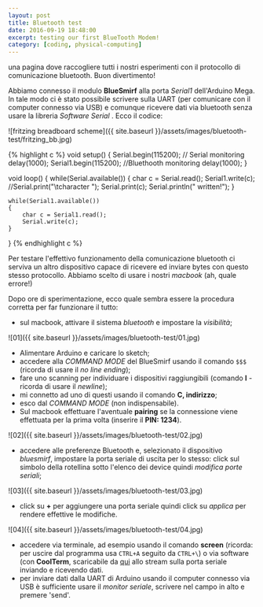 ```yaml
---
layout: post
title: Bluetooth test
date: 2016-09-19 18:48:00
excerpt: testing our first BlueTooth Modem!
category: [coding, physical-computing]
---
```


una pagina dove raccogliere tutti i nostri esperimenti con il protocollo di comunicazione bluetooth.
Buon divertimento!

Abbiamo connesso il modulo **BlueSmirf** alla porta _Serial1_ dell'Arduino Mega. In tale modo ci è stato possibile scrivere sulla UART (per comunicare con il computer connesso via USB) e comunque ricevere dati via bluetooth senza usare la libreria _Software Serial_ .
Ecco il codice:

![fritzing breadboard scheme]({{ site.baseurl }}/assets/images/bluetooth-test/fritzing_bb.jpg)

{% highlight c %}
void setup()
{
    Serial.begin(115200); // Serial monitoring
    delay(1000);
    Serial1.begin(115200); //Bluethooth monitoring
    delay(1000);
}

void loop()
{
     while(Serial.available())
    {
        char c = Serial.read();
        Serial1.write(c);
        //Serial.print(&quot;\tcharacter &quot;); Serial.print(c); Serial.println(&quot; written!&quot;);
    }

    while(Serial1.available())
    {
        char c = Serial1.read();
        Serial.write(c);
    }
}
{% endhighlight c %}

Per testare l'effettivo funzionamento della comunicazione bluetooth ci serviva un altro dispositivo capace di ricevere ed inviare bytes con questo stesso protocollo. Abbiamo scelto di usare i nostri _macbook_ (ah, quale errore!)

Dopo ore di sperimentazione, ecco quale sembra essere la procedura corretta per far funzionare il tutto:

* sul macbook, attivare il sistema _bluetooth_ e impostare la _visibilità_;

![01]({{ site.baseurl }}/assets/images/bluetooth-test/01.jpg)

* Alimentare Arduino e caricare lo sketch;
* accedere alla _COMMAND MODE_ del BlueSmirf usando il comando ```$$$``` (ricorda di usare il _no line ending_);
* fare uno scanning per individuare i dispositivi raggiungibili (comando **I** - ricorda di usare il _newline_);
* mi connetto ad uno di questi usando il comando **C, indirizzo**;
* esco dal _COMMAND MODE_ (non indispensabile).
* Sul macbook effettuare l'aventuale <strong>pairing</strong> se la connessione viene effettuata per la prima volta (inserire il **PIN: 1234**).

![02]({{ site.baseurl }}/assets/images/bluetooth-test/02.jpg)

* accedere alle preferenze Bluetooth e, selezionato il dispositivo _bluesmirf_, impostare la porta seriale di uscita per lo stesso: click sul simbolo della rotellina sotto l'elenco dei device quindi _modifica porte seriali_;

![03]({{ site.baseurl }}/assets/images/bluetooth-test/03.jpg)

* click su **+** per aggiungere una porta seriale quindi click  su _applica_ per rendere effettive le modifiche.

![04]({{ site.baseurl }}/assets/images/bluetooth-test/04.jpg)

* accedere via terminale, ad esempio usando il comando **screen** (ricorda: per uscire dal programma usa ```CTRL+A``` seguito da ```CTRL+\```) o via software (con **CoolTerm**, scaricabile da [qui](http://freeware.the-meiers.org/) allo stream sulla porta seriale inviando e ricevendo dati.
* per inviare dati dalla UART di Arduino usando il computer connesso via USB è sufficiente usare il _monitor seriale_, scrivere nel campo in alto e premere 'send'.
